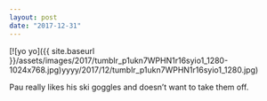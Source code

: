 ```yaml
---
layout: post
date: "2017-12-31"
---
```


[![yo yo]({{ site.baseurl }}/assets/images/2017/tumblr_p1ukn7WPHN1r16syio1_1280-1024x768.jpg)yyyy/2017/12/tumblr_p1ukn7WPHN1r16syio1_1280.jpg)

Pau really likes his ski goggles and doesn’t want to take them off.
